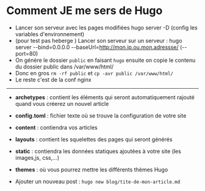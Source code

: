 # Comment JE me sers de Hugo

* Lancer son serveur avec les pages modifiées hugo server -D (config les variables d'environnement)
* (pour test pas heberge ) Lancer son serveur sur un serveur : hugo server --bind=0.0.0.0 --baseUrl=http://mon.ip.ou.mon.adressse/ (--port=80)
* On génère le dossier `public` en faisant `hugo` ensuite on copie le contenu du dossier public dans /var/www/html/
* Donc en gros `rm -rf public` et `cp -avr public /var/www/html/`
* Le reste c'est de la conf nginx

-------------------------------------------------------
* __archetypes__ : contient les éléments qui seront automatiquement rajouté quand vous créerez un nouvel article
* __config.toml__ : fichier texte où se trouve la configuration de votre site
* __content__ : contiendra vos articles
* __layouts__ : contient les squelettes des pages qui seront générés
* __static__ : contiendra les données statiques ajoutées à votre site (les images,js, css,…)
* __themes__ : où vous pourrez mettre les différents thèmes Hugo

* Ajouter un nouveau post : `hugo new blog/tite-de-mon-article.md`
